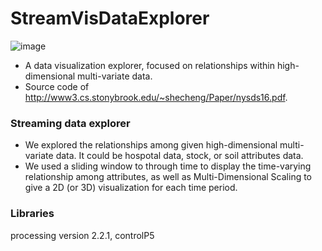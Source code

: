 # StreamVisDataExplorer
![image](https://cloud.githubusercontent.com/assets/13710785/26028259/eb20381a-37ea-11e7-908c-8dd6492121ed.png)
* A data visualization explorer, focused on relationships within high-dimensional multi-variate data.
* Source code of http://www3.cs.stonybrook.edu/~shecheng/Paper/nysds16.pdf.

### Streaming data explorer
* We explored the relationships among given high-dimensional multi-variate data. It could be hospotal data, stock, or soil attributes data.
* We used a sliding window to through time to display the time-varying relationship among attributes, as well as Multi-Dimensional Scaling to give a 2D (or 3D) visualization for each time period.


### Libraries

processing version 2.2.1, controlP5

